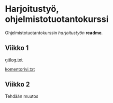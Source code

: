 # Harjoitustyö, ohjelmistotuotantokurssi

Ohjelmistotuotantokurssin *harjoitustyön* **readme**.

## Viikko 1

[gitlog.txt](https://github.com/afroseppo/ot-harjoitustyo/blob/master/laskarit/viikko1/gitlog.txt)

[komentorivi.txt](https://github.com/afroseppo/ot-harjoitustyo/blob/master/laskarit/viikko1/komentorivi.txt)

## Viikko 2

Tehdään muutos
